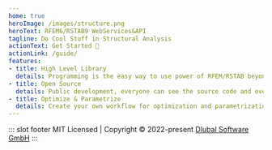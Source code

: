```yaml
---
home: true
heroImage: /images/structure.png
heroText: RFEM6/RSTAB9 WebServices&API
tagline: Do Cool Stuff in Structural Analysis
actionText: Get Started 🚀
actionLink: /guide/
features:
- title: High Level Library
  details: Programming is the easy way to use power of RFEM/RSTAB beyond their graphical interfaces.
- title: Open Source
  details: Public development, everyone can see the source code and everyone is welcome to contribute.
- title: Optimize & Parametrize
  details: Create your own workflow for optimization and parametrization.
---
```


::: slot footer
MIT Licensed | Copyright © 2022-present [Dlubal Software GmbH](https://www.dlubal.com/en)
:::
